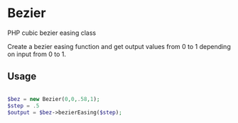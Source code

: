 # Bezier
PHP cubic bezier easing class

Create a bezier easing function and get output values from 0 to 1 depending on input from 0 to 1.
## Usage

```php

$bez = new Bezier(0,0,.58,1);
$step = .5
$output = $bez->bezierEasing($step);

```
